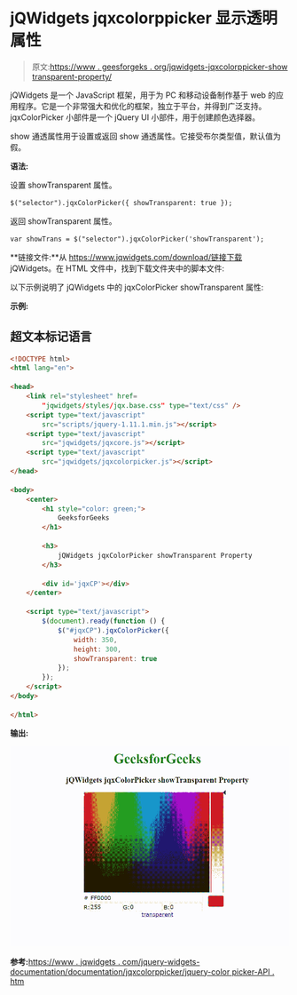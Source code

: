 # jQWidgets jqxcolorppicker 显示透明属性

> 原文:[https://www . geesforgeks . org/jqwidgets-jqxcolorppicker-show transparent-property/](https://www.geeksforgeeks.org/jqwidgets-jqxcolorpicker-showtransparent-property/)

jQWidgets 是一个 JavaScript 框架，用于为 PC 和移动设备制作基于 web 的应用程序。它是一个非常强大和优化的框架，独立于平台，并得到广泛支持。jqxColorPicker 小部件是一个 jQuery UI 小部件，用于创建颜色选择器。

show 通透属性用于设置或返回 show 通透属性。它接受布尔类型值，默认值为假。

**语法:**

设置 showTransparent 属性。

```html
$("selector").jqxColorPicker({ showTransparent: true });
```

返回 showTransparent 属性。

```html
var showTrans = $("selector").jqxColorPicker('showTransparent');
```

**链接文件:**从 https://www.jqwidgets.com/download/链接下载 jQWidgets。在 HTML 文件中，找到下载文件夹中的脚本文件:

> <link rel="”stylesheet”" href="”jqwidgets/styles/jqx.base.css”" type="”text/css”">

以下示例说明了 jQWidgets 中的 jqxColorPicker showTransparent 属性:

**示例:**

## 超文本标记语言

```html
<!DOCTYPE html>
<html lang="en">

<head>
    <link rel="stylesheet" href=
        "jqwidgets/styles/jqx.base.css" type="text/css" />
    <script type="text/javascript" 
        src="scripts/jquery-1.11.1.min.js"></script>
    <script type="text/javascript" 
        src="jqwidgets/jqxcore.js"></script>
    <script type="text/javascript" 
        src="jqwidgets/jqxcolorpicker.js"></script>
</head>

<body>
    <center>
        <h1 style="color: green;">
            GeeksforGeeks
        </h1>

        <h3>
            jQWidgets jqxColorPicker showTransparent Property
        </h3>

        <div id='jqxCP'></div>
    </center>

    <script type="text/javascript">
        $(document).ready(function () {
            $("#jqxCP").jqxColorPicker({ 
                width: 350, 
                height: 300,
                showTransparent: true
            });
        });
    </script>
</body>

</html>
```

**输出:**

![](img/cfaba2ce6500e5bc43c8b74406013c2e.png)

**参考:**[https://www . jqwidgets . com/jquery-widgets-documentation/documentation/jqxcolorppicker/jquery-color picker-API . htm](https://www.jqwidgets.com/jquery-widgets-documentation/documentation/jqxcolorpicker/jquery-colorpicker-api.htm)